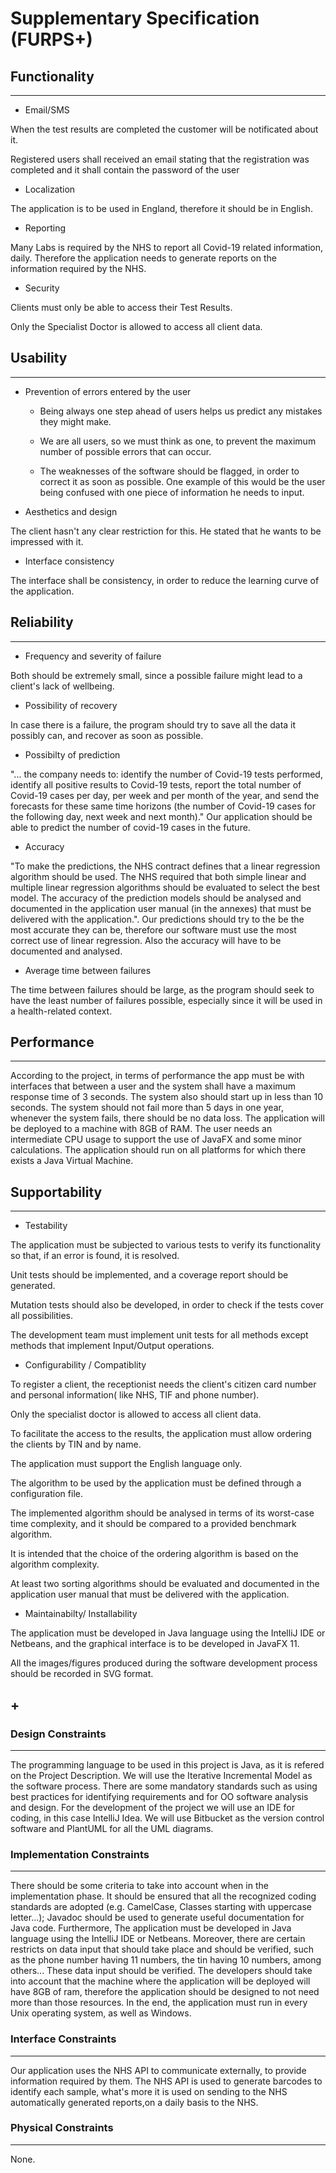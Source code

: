 # Supplementary Specification (FURPS+)

## Functionality

____

* Email/SMS

When the test results are completed the customer will be notificated about it.

Registered users shall received an email stating that the registration was completed and it shall contain the password of the user

* Localization

The application is to be used in England, therefore it should be in English.

* Reporting

Many Labs is required by the NHS to report all Covid-19 related information, daily. Therefore the application needs to generate reports on the information required by the NHS.

* Security

Clients must only be able to access their Test Results.

Only the Specialist Doctor is allowed to access all client data.

## Usability 

____

* Prevention of errors entered by the user

  * Being always one step ahead of users helps us predict any mistakes they might make.

  * We are all users, so we must think as one, to prevent the maximum number of possible errors that can occur.

  * The weaknesses of the software should be flagged, in order to correct it as soon as possible. One example of this would be the user being confused with one piece of information he needs to input.

* Aesthetics and design

The client hasn't any clear restriction for this. He stated that he wants to be impressed with it.

* Interface consistency

The interface shall be consistency, in order to reduce the learning curve of the application.

## Reliability
____
* Frequency and severity of failure

Both should be extremely small, since a possible failure might lead to a client's lack of wellbeing.

* Possibility of recovery

In case there is a failure, the program should try to save all the data it possibly can, and recover as soon as possible.

* Possibilty of prediction

"... the company needs to: identify the number of Covid-19 tests performed, identify all positive results to Covid-19 tests, report the total number of Covid-19 cases per day, per week and per month of the year, and send the forecasts for these same time horizons (the number of Covid-19 cases for the following day, next week and next month)." Our application should be able to predict the number of covid-19 cases in the future.

* Accuracy

"To make the predictions, the NHS contract defines that a linear regression algorithm should be used. The NHS required that both simple linear and multiple linear regression algorithms should be evaluated to select the best model. The accuracy of the prediction models should be analysed and documented in the application user manual (in the annexes) that must be delivered with the application.". Our predictions should try to the be the most accurate they can be, therefore our software must use the most correct use of linear regression. Also the accuracy will have to be documented and analysed.	

* Average time between failures

The time between failures should be large, as the program should seek to have the least number of failures possible, especially since it will be used in a health-related context.

## Performance
__________________
According to the project, in terms of performance the app must be with interfaces that between a user and the system shall have a maximum response time of 3 seconds. The system also should start up in less than 10 seconds. The system should not fail more than 5 days in one year, whenever the system fails, there should be no data loss. The application will be deployed to a machine with 8GB of RAM. The user needs an intermediate CPU usage to support the use of JavaFX and some minor calculations. The application should run on all platforms for which there exists a Java Virtual Machine.


## Supportability
_____
* Testability

The application must be subjected to various tests to verify its functionality so that, if an error is found, it is resolved.

Unit tests should be implemented, and a coverage report should be generated. 

Mutation tests should also be developed, in order to check if the tests cover all possibilities.

The development team must implement unit tests for all methods except methods that implement Input/Output operations.

* Configurability / Compatiblity


To register a client, the receptionist needs the client's citizen card number and personal information( like NHS, TIF and phone number).

Only the specialist doctor is allowed to access all client data. 

To facilitate the access to the results, the application must allow ordering the clients by TIN and by name. 

The application must support the English language only.

The algorithm to be used by the application must be defined through a configuration file.

The implemented algorithm should be analysed in terms of its worst-case time complexity, and it should be compared to a provided benchmark algorithm. 

It is intended that the choice of the ordering algorithm is based on the algorithm complexity.

At least two sorting algorithms should be evaluated and documented in the application user manual that must be delivered with the application.

* Maintainabilty/ Installability 

The application must be developed in Java language using the IntelliJ IDE or Netbeans, and the  graphical interface is to be developed in JavaFX 11.

All the images/figures produced during the software development process should be recorded in SVG format.

## +

### Design Constraints
____

The programming language to be used in this project is Java, as it is refered on the Project Description. We will use the Iterative Incremental Model as the software process. There are some mandatory standards such as using best practices for identifying requirements and for OO software analysis and design. For the development of the project we will use an IDE for coding, in this case IntelliJ Idea. We will use Bitbucket as the version control software and PlantUML for all the UML diagrams.

### Implementation Constraints

____

There should be some criteria to take into account when in the implementation phase. It should be ensured that all the recognized coding standards are adopted (e.g. CamelCase, Classes starting with uppercase letter...); Javadoc should be used to generate useful documentation for Java code. Furthermore, The application must be developed in Java language using the IntelliJ IDE or Netbeans. Moreover, there are certain restricts on data input that should take place and should be verified, such as the phone number having 11 numbers, the tin having 10 numbers, among others... These data input should be verified. The developers should take into account that the machine where the application will be deployed will have 8GB of ram, therefore the application should be designed to not need more than those resources. In the end, the application must run in every Unix operating system, as well as Windows.


### Interface Constraints

____
Our application uses the NHS API to communicate externally, to provide information required by them. The NHS API is used to generate barcodes to identify each sample, what's more it is used on sending to the NHS automatically generated reports,on a daily basis to the NHS.

### Physical Constraints

____
None.
